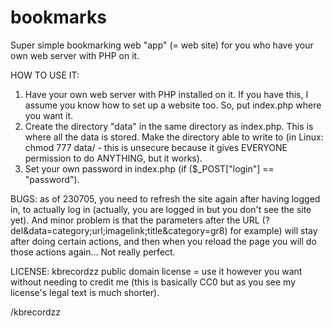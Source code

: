 # bookmarks

Super simple bookmarking web "app" (= web site) for you who have your own web server with PHP on it.

HOW TO USE IT:

1. Have your own web server with PHP installed on it. If you have this, I assume you know how to set up a website too. So, put index.php where you want it.
2. Create the directory "data" in the same directory as index.php. This is where all the data is stored. Make the directory able to write to (in Linux: chmod 777 data/ - this is unsecure because it gives EVERYONE permission to do ANYTHING, but it works).
3. Set your own password in index.php (if ($_POST["login"] == "password").

BUGS: as of 230705, you need to refresh the site again after having logged in, to actually log in (actually, you are logged in but you don't see the site yet). And minor problem is that the parameters after the URL (?del&data=category;url;imagelink;title&category=gr8) for example) will stay after doing certain actions, and then when you reload the page you will do those actions again... Not really perfect.

LICENSE: kbrecordzz public domain license = use it however you want without needing to credit me (this is basically CC0 but as you see my license's legal text is much shorter).

/kbrecordzz
